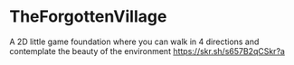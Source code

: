 # TheForgottenVillage
A 2D little game foundation where you can walk in 4 directions and contemplate the beauty of the environment https://skr.sh/s657B2qCSkr?a
